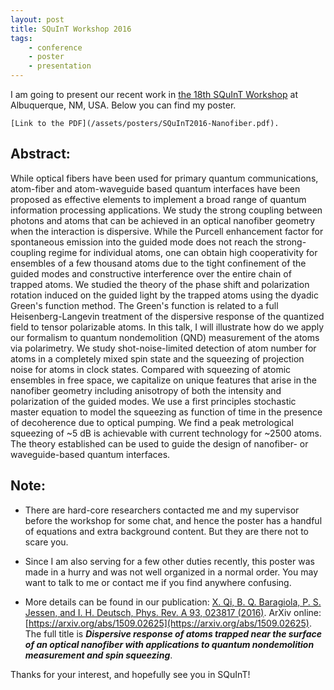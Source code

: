 ```yaml
---
layout: post
title: SQuInT Workshop 2016
tags:
    - conference
    - poster
    - presentation
---
```


I am going to present our recent work in [the 18th SQuInT Workshop](http://physics.unm.edu/SQuInT/2016/index.php) at Albuquerque, NM, USA.
Below you can find my poster.

    [Link to the PDF](/assets/posters/SQuInT2016-Nanofiber.pdf).
    
## Abstract:

While optical fibers have been used for primary quantum communications, atom-fiber and atom-waveguide based quantum interfaces have been proposed as effective elements to implement a broad range of quantum information processing applications. We study the strong coupling between photons and atoms that can be achieved in an optical nanofiber geometry when the interaction is dispersive. While the Purcell enhancement factor for spontaneous emission into the guided mode does not reach the strong-coupling regime for individual atoms, one can obtain high cooperativity for ensembles of a few thousand atoms due to the tight confinement of the guided modes and constructive interference over the entire chain of trapped atoms. We studied the theory of the phase shift and polarization rotation induced on the guided light by the trapped atoms using the dyadic Green's function method. The Green's function is related to a full Heisenberg-Langevin treatment of the dispersive response of the quantized field to tensor polarizable atoms. In this talk, I will illustrate how do we apply our formalism to quantum nondemolition (QND) measurement of the atoms via polarimetry. We study shot-noise-limited detection of atom number for atoms in a completely mixed spin state and the squeezing of projection noise for atoms in clock states. Compared with squeezing of atomic ensembles in free space, we capitalize on unique features that arise in the nanofiber geometry including anisotropy of both the intensity and polarization of the guided modes. We use a first principles stochastic master equation to model the squeezing as function of time in the presence of decoherence due to optical pumping. We find a peak metrological squeezing of ~5 dB is achievable with current technology for ~2500 atoms. The theory established can be used to guide the design of nanofiber- or waveguide-based quantum interfaces.

## Note: 

- There are hard-core researchers contacted me and my supervisor before the workshop for some chat, and hence the poster has a handful of equations and extra background content. But they are there not to scare you.

- Since I am also serving for a few other duties recently, this poster was made in a hurry and was not well organized in a normal order. You may want to talk to me or contact me if you find anywhere confusing.

- More details can be found in our publication: [X. Qi, B. Q. Baragiola, P. S. Jessen, and I. H. Deutsch, Phys. Rev. A 93, 023817 (2016)](http://journals.aps.org/pra/abstract/10.1103/PhysRevA.93.023817). ArXiv online: [https://arxiv.org/abs/1509.02625](https://arxiv.org/abs/1509.02625). The full title is ***Dispersive response of atoms trapped near the surface of an optical nanofiber with applications to quantum nondemolition measurement and spin squeezing***. 

Thanks for your interest, and hopefully see you in SQuInT!
